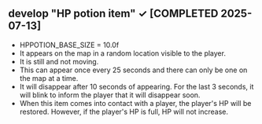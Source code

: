 ## develop "HP potion item" ✓ [COMPLETED 2025-07-13]
- HPPOTION_BASE_SIZE = 10.0f
- It appears on the map in a random location visible to the player.
- It is still and not moving. 
- This can appear once every 25 seconds and there can only be one on the map at a time.
- It will disappear after 10 seconds of appearing. For the last 3 seconds, it will blink to inform the player that it will disappear soon.
- When this item comes into contact with a player, the player's HP will be restored. However, if the player's HP is full, HP will not increase.